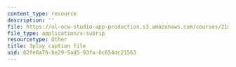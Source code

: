 ```yaml
---
content_type: resource
description: ''
file: https://ol-ocw-studio-app-production.s3.amazonaws.com/courses/21m-355-musical-improvisation-spring-2013/02fe0a76be295ad593fa6c654dc21563_qo-XkWeLWLs.vtt
file_type: application/x-subrip
resourcetype: Other
title: 3play caption file
uid: 02fe0a76-be29-5ad5-93fa-6c654dc21563
---
```

